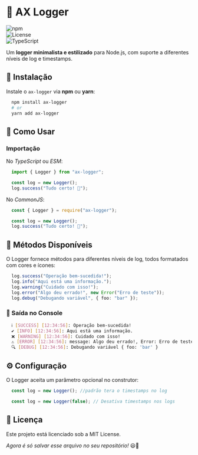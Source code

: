 # 📜 AX Logger  

![npm](https://img.shields.io/npm/v/ax-logger?style=flat-square)  
![License](https://img.shields.io/github/license/GuiCezaF/ax-logger?style=flat-square)  
![TypeScript](https://img.shields.io/badge/TypeScript-✔-blue?style=flat-square)

Um **logger minimalista e estilizado** para Node.js, com suporte a diferentes níveis de log e timestamps.

## 🚀 Instalação  

Instale o `ax-logger` via **npm** ou **yarn**:

```sh
  npm install ax-logger
  # or
  yarn add ax-logger
```

## 📌 Como Usar

### Importação

No *TypeScript* ou *ESM*:

```ts
  import { Logger } from "ax-logger";

  const log = new Logger();
  log.success("Tudo certo! 🚀");
```

No *CommonJS*:

```js
  const { Logger } = require("ax-logger");

  const log = new Logger();
  log.success("Tudo certo! 🚀");
```

## 📝 Métodos Disponíveis

O Logger fornece métodos para diferentes níveis de log, todos formatados com cores e ícones:

```ts
  log.success("Operação bem-sucedida!");
  log.info("Aqui está uma informação.");
  log.warning("Cuidado com isso!");
  log.error("Algo deu errado!", new Error("Erro de teste"));
  log.debug("Debugando variável", { foo: "bar" });
```

### 📌 Saída no Console

```bash
  ℹ️ [SUCCESS] [12:34:56]: Operação bem-sucedida!
  ✔️ [INFO] [12:34:56]: Aqui está uma informação.
  ❌ [WARNING] [12:34:56]: Cuidado com isso!
  ⚠️ [ERROR] [12:34:56]: message: Algo deu errado!, Error: Erro de teste
  🔍 [DEBUG] [12:34:56]: Debugando variável { foo: 'bar' }
```

## ⚙ Configuração

O Logger aceita um parâmetro opcional no construtor:

```ts
  const log = new Logger(); //padrão tera o timestamps no log

  const log = new Logger(false); // Desativa timestamps nos logs
```

## 📜 Licença

Este projeto está licenciado sob a MIT License.

*Agora é só salvar esse arquivo no seu repositório!* 😃🚀
